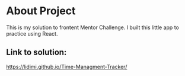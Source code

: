 # About Project

This is my solution to frontent Mentor Challenge. I built this little app to practice using React.

## Link to solution:

https://lidimi.github.io/Time-Managment-Tracker/
